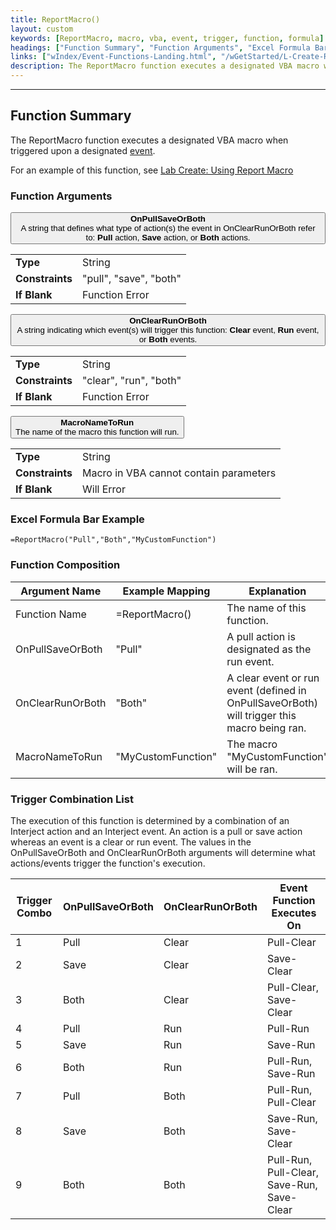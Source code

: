 ```yaml
---
title: ReportMacro()
layout: custom
keywords: [ReportMacro, macro, vba, event, trigger, function, formula]
headings: ["Function Summary", "Function Arguments", "Excel Formula Bar Example", "Function Composition", "Trigger Combination List"]
links: ["wIndex/Event-Functions-Landing.html", "/wGetStarted/L-Create-ReportMacro.html"]
description: The ReportMacro function executes a designated VBA macro when triggered upon a designated event.
---
```

* * *

##  Function Summary

The ReportMacro function executes a designated VBA macro when triggered upon a designated [event](wIndex/Event-Functions-Landing.html). 

For an example of this function, see [Lab Create: Using Report Macro](/wGetStarted/L-Create-ReportMacro.html)

###  Function Arguments

<button class="collapsible-parameter">**OnPullSaveOrBoth**<br>A string that defines what type of action(s) the event in OnClearRunOrBoth refer to: **Pull** action, **Save** action, or **Both** actions.</button>
<div markdown="1" class="panel-parameter">
<table>
  <tbody>
    <tr>
		<td class="pph"><b>Type</b></td>
		<td>String</td>
    </tr>
    <tr>
		<td class="pph"><b>Constraints</b></td>
		<td>"pull", "save", "both"</td>
    </tr>
    <tr>
		<td class="pph"><b>If Blank</b></td>
		<td>Function Error</td>
    </tr>
  </tbody>
</table>
</div>

<button class="collapsible-parameter">**OnClearRunOrBoth**<br>A string indicating which event(s) will trigger this function: **Clear** event, **Run** event, or **Both** events.</button>
<div markdown="1" class="panel-parameter">
<table>
  <tbody>
    <tr>
		<td class="pph"><b>Type</b></td>
		<td>String</td>
    </tr>
    <tr>
		<td class="pph"><b>Constraints</b></td>
		<td>"clear", "run", "both"</td>
    </tr>
    <tr>
		<td class="pph"><b>If Blank</b></td>
		<td>Function Error</td>
    </tr>
  </tbody>
</table>
</div>

<button class="collapsible-parameter">**MacroNameToRun**<br>The name of the macro this function will run.</button>
<div markdown="1" class="panel-parameter">
<table>
  <tbody>
    <tr>
		<td class="pph"><b>Type</b></td>
		<td>String</td>
    </tr>
    <tr>
		<td class="pph"><b>Constraints</b></td>
		<td>Macro in VBA cannot contain parameters</td>
    </tr>
    <tr>
		<td class="pph"><b>If Blank</b></td>
		<td>Will Error</td>
    </tr>
  </tbody>
</table>
</div>

###  Excel Formula Bar Example

```Excel
=ReportMacro("Pull","Both","MyCustomFunction")
```

###  Function Composition

| Argument Name  |  Example Mapping  |  Explanation   |  
|------|------|------|
|  Function Name  |  =ReportMacro()  |  The name of this function.  |  
|  OnPullSaveOrBoth  |  "Pull"  |  A pull action is designated as the run event.  |  
|  OnClearRunOrBoth  |  "Both"  |  A clear event or run event (defined in OnPullSaveOrBoth) will trigger this macro being ran.  |  
|  MacroNameToRun  |  "MyCustomFunction"  |  The macro "MyCustomFunction" will be ran.  |  

###  Trigger Combination List

The execution of this function is determined by a combination of an Interject action and an Interject event. An action is a pull or save action whereas an event is a clear or run event. The values in the OnPullSaveOrBoth and OnClearRunOrBoth arguments will determine what actions/events trigger the function's execution.

| Trigger Combo  |  OnPullSaveOrBoth  |  OnClearRunOrBoth   |  Event Function Executes On  |
|------|------|------|------|
| 1  |  Pull  |  Clear   |  Pull-Clear  |
| 2  |  Save  |  Clear   |  Save-Clear  |
| 3  |  Both  |  Clear   |  Pull-Clear, Save-Clear  |
| 4  |  Pull  |  Run   |  Pull-Run  |
| 5  |  Save  |  Run   |  Save-Run  |
| 6  |  Both  |  Run   |  Pull-Run, Save-Run  |
| 7  |  Pull  |  Both   |  Pull-Run, Pull-Clear  |
| 8  |  Save  |  Both   |  Save-Run, Save-Clear  |
| 9  |  Both  |  Both   |  Pull-Run, Pull-Clear, Save-Run, Save-Clear  |
